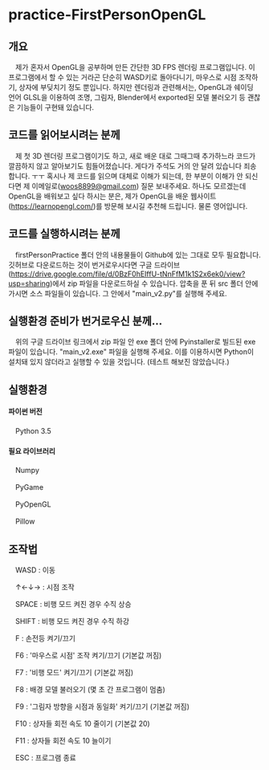 # practice-FirstPersonOpenGL


## 개요
　제가 혼자서 OpenGL을 공부하며 만든 간단한 3D FPS 렌더링 프로그램입니다.
이 프로그램에서 할 수 있는 거라곤 단순히 WASD키로 돌아다니기, 마우스로 시점 조작하기, 상자에 부딪치기 정도 뿐입니다.
하지만 렌더링과 관련해서는, OpenGL과 쉐이딩 언어 GLSL을 이용하여 조명, 그림자, Blender에서 exported된 모델 불러오기 등 괜찮은 기능들이 구현돼 있습니다.

## 코드를 읽어보시려는 분께
　제 첫 3D 렌더링 프로그램이기도 하고, 새로 배운 대로 그때그때 추가하느라 코드가 깔끔하지 않고 알아보기도 힘들어졌습니다.
게다가 주석도 거의 안 달려 있습니다 죄송합니다. ㅜㅜ
혹시나 제 코드를 읽으며 대체로 이해가 되는데, 한 부분이 이해가 안 되신다면 제 이메일로(woos8899@gmail.com) 질문 보내주세요.
하나도 모르겠는데 OpenGL을 배워보고 싶다 하시는 분은, 제가 OpenGL을 배운 웹사이트(https://learnopengl.com/)를 방문해 보시길 추천해 드립니다.
물론 영어입니다.

## 코드를 실행하시려는 분께
　firstPersonPractice 폴더 안의 내용물들이 Github에 있는 그대로 모두 필요합니다.
깃허브로 다운로드하는 것이 번거로우시다면 구글 드라이브(https://drive.google.com/file/d/0BzF0hEIffU-tNnFfM1k1S2x6ek0/view?usp=sharing)에서 zip 파일을 다운로드하실 수 있습니다.
압축을 푼 뒤 src 폴더 안에 가시면 소스 파일들이 있습니다. 그 안에서 "main_v2.py"를 실행해 주세요.

## 실행환경 준비가 번거로우신 분께...
　위의 구글 드라이브 링크에서 zip 파일 안 exe 폴더 안에 Pyinstaller로 빌드된 exe 파일이 있습니다.
"main_v2.exe" 파일을 실행해 주세요.
이를 이용하시면 Python이 설치돼 있지 않더라고 실행할 수 있을 것입니다. (테스트 해보진 않았습니다.)

## 실행환경

#### 파이썬 버전

　Python 3.5

#### 필요 라이브러리
　Numpy

　PyGame

　PyOpenGL

　Pillow

## 조작법

　WASD : 이동

　↑←↓→ : 시점 조작

　SPACE : 비행 모드 켜진 경우 수직 상승

　SHIFT : 비행 모드 켜진 경우 수직 하강

　F : 손전등 켜기/끄기

　F6 : '마우스로 시점' 조작 켜기/끄기 (기본값 꺼짐)

　F7 : '비행 모드' 켜기/끄기 (기본값 꺼짐)

　F8 : 배경 모델 불러오기 (몇 초 간 프로그램이 멈춤)

　F9 : '그림자 방향을 시점과 동일화' 켜기/끄기 (기본값 꺼짐)

　F10 : 상자들 회전 속도 10 줄이기 (기본값 20)

　F11 : 상자들 회전 속도 10 늘이기

　ESC : 프로그램 종료
